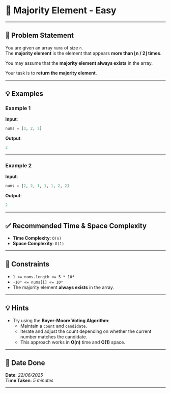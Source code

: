 # 🧮 Majority Element - Easy

---

## 📌 Problem Statement

You are given an array `nums` of size `n`.  
The **majority element** is the element that appears **more than ⌊n / 2⌋ times**.

You may assume that the **majority element always exists** in the array.

Your task is to **return the majority element**.

---

## 💡 Examples

### Example 1
**Input**:
```python
nums = [3, 2, 3]
```

**Output**:
```python
3
```

---

### Example 2
**Input**:
```python
nums = [2, 2, 1, 1, 1, 2, 2]
```

**Output**:
```python
2
```

---

## ✅ Recommended Time & Space Complexity

- **Time Complexity**: `O(n)`  
- **Space Complexity**: `O(1)`

---

## 📎 Constraints

- `1 <= nums.length <= 5 * 10⁴`  
- `-10⁹ <= nums[i] <= 10⁹`  
- The majority element **always exists** in the array.

---

## 💡 Hints

- Try using the **Boyer-Moore Voting Algorithm**:
  - Maintain a `count` and `candidate`.
  - Iterate and adjust the count depending on whether the current number matches the candidate.
  - This approach works in **O(n)** time and **O(1)** space.

---

## 📅 Date Done

**Date**: *22/06/2025*  
**Time Taken**: *5 minutes*  

---
